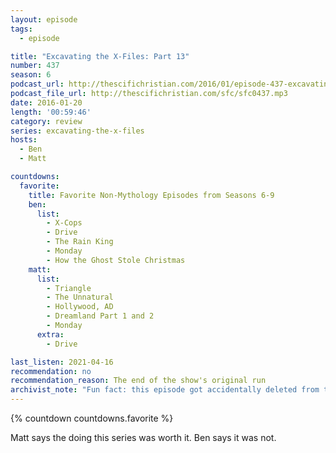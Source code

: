 ```yaml
---
layout: episode
tags:
  - episode

title: "Excavating the X-Files: Part 13"
number: 437
season: 6
podcast_url: http://thescifichristian.com/2016/01/episode-437-excavating-the-x-files-part-13/
podcast_file_url: http://thescifichristian.com/sfc/sfc0437.mp3
date: 2016-01-20
length: '00:59:46'
category: review
series: excavating-the-x-files
hosts:
  - Ben
  - Matt

countdowns:
  favorite:
    title: Favorite Non-Mythology Episodes from Seasons 6-9
    ben:
      list:
        - X-Cops
        - Drive
        - The Rain King
        - Monday
        - How the Ghost Stole Christmas
    matt: 
      list:
        - Triangle
        - The Unnatural
        - Hollywood, AD
        - Dreamland Part 1 and 2
        - Monday
      extra:
        - Drive

last_listen: 2021-04-16
recommendation: no
recommendation_reason: The end of the show's original run
archivist_note: "Fun fact: this episode got accidentally deleted from the website. SFC IT had to find the URL on Facebook, then get the archived page on Archive.org, then download the MP3 from Hipcast, which the SFC website no longer used for storage."
---
```


{% countdown countdowns.favorite %}

Matt says the doing this series was worth it. Ben says it was not.